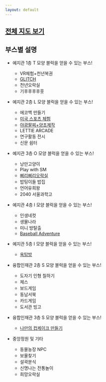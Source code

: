 ```yaml
---
layout: default
---
```


## [전체 지도 보기](./mapImages)

## 부스별 설명

- 예지관 1층
T 모양 블럭을 얻을 수 있는 부스!
    * VR체험+천년복권
    * [GLITCH](./booth/GLITCH)
    * 천년오락실
    * 기후후후후훗

- 예지관 2층
L 모양 블럭을 얻을 수 있는 부스!
    * 에코백 만들기
    * [미국 스포츠 체험](./booth/미국스포츠%20체험)
    * [야광팔찌+양초제작](./booth/NeTix)
    * LETTIE ARCADE
    * 연구활동 전시
    * 신문 쉼터

- 예지관 3층
O 모양 블럭을 얻을 수 있는 부스!
    * 낭만고양이
    * Play with SM
    * [삐리삐리오락실](./booth/삐리삐리오락실)
    * 밥팅이들 밥집
    * 언어유희왕
    * 2040 서울과학고

- 예지관 4층
I 모양 블럭을 얻을 수 있는 부스!
    * 인생네컷
    * 생물나라
    * 미니 방탈출
    * [Baseball Adventure](./booth/Baseball%20Adventure)

- 예지관 5층
I 모양 블럭을 얻을 수 있는 부스!
    * [옥탑방](./booth/옥탑방)

- 융합인재관 2층
S 모양 블럭을 얻을 수 있는 부스!
    * 도자기 인형 칠하기
    * 체스
    * 보드게임
    * 동남서북
    * 카드게임
    * 도서관 빙고
    
- 융합인재관 3층
S 모양 블럭을 얻을 수 있는 부스!
    * [나만의 컵케이크 만들기](./booth/나만의%20컵케이크%20만들기)

- 중앙정원 및 기타
    * 동물농장 NPC
    * 보물찾기
    * 설곽분식
    * 신명나는 전통놀이
    * 희망오락실
